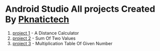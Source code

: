 # Android Studio All projects Created By [Pknatictech](https://lh3.googleusercontent.com/pw/ADCreHfIy34S6B5zxnLBytJ_1DoaSKDUaHC8UskxpnAI5CH8X54mbBx5SRxwEnS_mQakLp17DNtUXR_iTwGcGQQMOjBcKQ6kJXdCK-wVik1cRY0PW_8JcO4ATCkK-4ccOFT6ZGINeiIVSJhNHpJ45pYFZnYJCyqHez790DpU4njeXIFdf7XtQhd-cXXMDQMjhJDi6kk1f6OicnTgzoFCo7JX2bsbehyJjsplqnmsooUFhlneN-j5KJKoKTmvXwCYYMzhvSITTMcH-0Z85zBvFDgOwVuPbNrFOgQ6nLO82jZrs8IUT6KOYsBofTK8Gpzvy_kReQrLzkum-D0jYMhazdJFvM3WbxPD-znGJl5WTEzu0MKIbDopHjl8JbMT5K8D6mR9jFue0PfOF-C_tDX0agzdEZX_3hgcVgOO2lnneZyfwkPSXEaLSTRnzDL2WWddlA5LFDFRQyXpad83yjDEiCaEI9iaT-RXeoRj-0Cuwakip-rpTM72IoNph32NaEy447cGzreVmWToxQIAC-ME1ZEqurTZz4dTsH4_PVPVhDkW2fbaV-KwRLlWvN4QC1irrU0PlkqFJJJhTnd9O3umDwaPIPmSjH-A_2pi7m-hxwx1V2vv7FoKa3gFR9CbhjzmHkVdUHANPKoFKSRQ9sP_FdJor7uD3GuoJ9hbZ4Q1S0Fcz4UDvToct7DcJeue_B2SByURJ6JM4KgKLFhXTZleKBrXaa0-2sC4E9Jxk9QvuPCwhqM87zPBCfCraIBu8oAhH6eAPYZYVoBSP-5mGh9Id56PWPZkYbp8MOGoFXgdXJHoKyIDCGnSNBiZ0kejXtfGXbJqW9S2szkUkG_hi8xbo8AbMmv98cgrdikdNn-CuXYZPY1JZBxhrQn0YYmG7FqqyNsQSA2qeRiZvkkeqa3AMYwuvg=w72-h72-s-no-gm?authuser=1)
1. [project 1](https://github.com/pknatictech/AppDev/tree/9e3277ab8726028ed38e1a4976b6c954748ff067/Java/project_1) - A Distance Calculator  
2. [project 2](https://github.com/pknatictech/AppDev/tree/9e3277ab8726028ed38e1a4976b6c954748ff067/Java/project_2) - Sum Of Two Values
3. [project 3](https://github.com/pknatictech/AppDev/tree/9e3277ab8726028ed38e1a4976b6c954748ff067/Java/project_3) - Multiplication Table Of Given Number 
